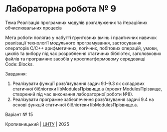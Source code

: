 ﻿# Лабораторна робота № 9

Тема Реалізація програмних модулів розгалужених та ітераційних обчислювальних процесів


Мета роботи полягає у набутті ґрунтовних вмінь і практичних
навичок реалізації технології модульного програмування,
застосування операторів С/С++ арифметичних, логічних, побітових
операцій, умови, циклів та вибору під час розроблення статичних
бібліотек, заголовкових файлів та програмних засобів у
кросплатформовому середовищі Code::Blocks.

Завдання: 
1. Реалізувати функції розв’язування задач 9.1–9.3 як складових
статичної бібліотеки libModulesПрізвище.а (проект ModulesПрізвище,
створений під час виконання лабораторної роботи №8).
2. Реалізувати програмне забезпечення розв’язування задачі 9.4
на основі функцій статичної бібліотеки libModulesПрізвище.а. 

Варіант № 15


Кропивницький | <a href="http://www.kntu.kr.ua/">ЦНТУ</a> | 2025